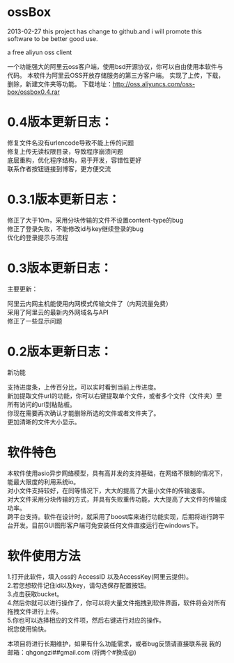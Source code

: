 ossBox
======
2013-02-27 this project has change to github.and i will promote this software to be better good use.

a free aliyun oss client

一个功能强大的阿里云oss客户端，使用bsd开源协议，你可以自由使用本软件与代码。 本软件为阿里云OSS开放存储服务的第三方客户端。 实现了上传，下载，删除，新建文件夹等功能。
下载地址：http://oss.aliyuncs.com/oss-box/ossbox0.4.rar  


0.4版本更新日志：
====
修复文件名没有urlencode导致不能上传的问题   
修复上传无读权限目录，导致程序崩溃问题   
底层重构，优化程序结构，易于开发，容错性更好   
联系作者按钮链接到博客，更方便交流   

0.3.1版本更新日志：
====

修正了大于10m，采用分块传输的文件不设置content-type的bug  
修正了登录失败，不能修改id与key继续登录的bug  
优化的登录提示与流程  

0.3版本更新日志：
====
主要更新：

阿里云内网主机能使用内网模式传输文件了（内网流量免费）  
采用了阿里云的最新内外网域名与API  
修正了一些显示问题  

0.2版本更新日志：
====
新功能
  
支持进度条，上传百分比，可以实时看到当前上传进度。  
新加提取文件url的功能，你可以右键提取单个文件，或者多个文件（文件夹）里所有访问的url到粘贴板。  
你现在需要再次确认才能删除所选的文件或者文件夹了。  
更加清晰的文件大小显示。  

软件特色
====

本软件使用asio异步网络模型，具有高并发的支持基础，在网络不限制的情况下，能最大限度的利用系统io。  
对小文件支持较好，在同等情况下，大大的提高了大量小文件的传输速率。  
对大文件采用分块传输的方式，并具有失败重传功能，大大提高了大文件的传输成功率。  
跨平台支持。软件在设计时，就采用了boost库来进行功能实现，后期将进行跨平台开发。目前GUI图形客户端可免安装任何文件直接运行在windows下。  

软件使用方法
====

1.打开此软件，填入oss的 AccessID 以及AccessKey(阿里云提供)。  
2.若您想软件记住id以及key，请勾选保存配置按钮。  
3.点击获取bucket。  
4.然后你就可以进行操作了，你可以将大量文件拖拽到软件界面，软件将会对所有拖拽文件进行上传。  
5.你也可以选择相应的文件项，然后右键进行对应的操作。  
祝您使用愉快。   

本项目将进行长期维护，如果有什么功能需求，或者bug反馈请直接联系我 我的邮箱：qhgongzi##gmail.com (将两个#换成@)
